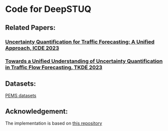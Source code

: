 # Code for DeepSTUQ

## Related Papers:
### [Uncertainty Quantification for Traffic Forecasting: A Unified Approach, ICDE 2023](https://arxiv.org/pdf/2208.05875.pdf) 
### [Towards a Unified Understanding of Uncertainty Quantification in Traffic Flow Forecasting, TKDE 2023](https://ieeexplore.ieee.org/abstract/document/10242138)

## Datasets:
[PEMS datasets](https://www.kaggle.com/datasets/elmahy/pems-dataset?resource=download)


## Acknowledgement:
The implementation is based on [this repository](https://github.com/LeiBAI/AGCRN)  


